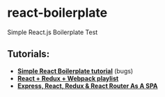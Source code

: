 <h1>react-boilerplate</h1>
Simple React.js Boilerplate Test


<h2>Tutorials:</h2>
<ul>
  <li><b><a href="https://www.youtube.com/watch?v=ZuwianjYKDw">Simple React Boilerplate tutorial</a></b> (bugs)</li>
  <li><b><a href="https://www.youtube.com/playlist?list=PLQDnxXqV213JJFtDaG0aE9vqvp6Wm7nBg">React + Redux + Webpack playlist</a></b></li>
  <li><b><a href="https://www.youtube.com/watch?v=ffNABrUiGDw">Express, React, Redux &amp; React Router As A SPA</a></b></li>
</ul>
